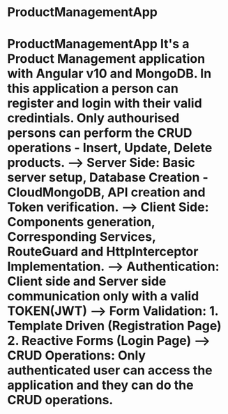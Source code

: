 # ProductManagementApp
 # ProductManagementApp   It's a Product Management application with Angular v10 and MongoDB. In this application a person can register and login with their valid credintials. Only authourised persons can perform the CRUD operations - Insert, Update, Delete products.  --> Server Side: Basic server setup, Database Creation - CloudMongoDB, API creation and Token verification. --> Client Side: Components generation, Corresponding Services, RouteGuard and HttpInterceptor Implementation.  --> Authentication: Client side and Server side communication only with a valid TOKEN(JWT) --> Form Validation: 1. Template Driven (Registration Page) 2. Reactive Forms (Login Page) --> CRUD Operations: Only authenticated user can access the application and they can do the CRUD operations.
